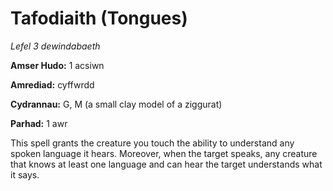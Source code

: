 # Tafodiaith (Tongues)

*Lefel 3 dewindabaeth*

**Amser Hudo:** 1 acsiwn

**Amrediad:** cyffwrdd

**Cydrannau:** G, M (a small clay model of a ziggurat)

**Parhad:** 1 awr

This spell grants the creature you touch the ability to understand any spoken language it hears. Moreover, when the target speaks, any creature that knows at least one language and can hear the target understands what it says.